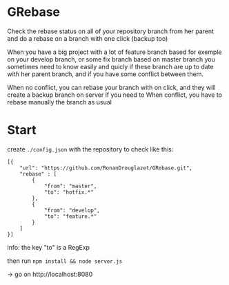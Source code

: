GRebase
=======

Check the rebase status on all of your repository branch from her parent and do a rebase on a branch with one click (backup too)

When you have a big project with a lot of feature branch based for exemple on your develop branch, or some fix branch based on master branch
you sometimes need to know easily and quicly if these branch are up to date with her parent branch, and if you have some conflict between them.

When no conflict, you can rebase your branch with on click, and they will create a backup branch on server if you need to
When conflict, you have to rebase manually the branch as usual

Start
=======

create `./config.json` with the repository to check like this:

    [{
        "url": "https://github.com/RonanDrouglazet/GRebase.git",
        "rebase" : [
            {
                "from": "master",
                "to": "hotfix.*"
            },
            {
                "from": "develop",
                "to": "feature.*"
            }
        ]
    }]

info: the key "to" is a RegExp

then run `npm install && node server.js`

-> go on http://localhost:8080
